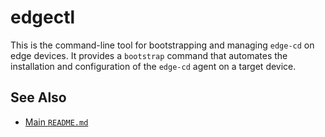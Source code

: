 # edgectl

This is the command-line tool for bootstrapping and managing `edge-cd` on edge devices. It provides a `bootstrap` command that automates the installation and configuration of the `edge-cd` agent on a target device.

## See Also

*   [Main `README.md`](../../README.md)

